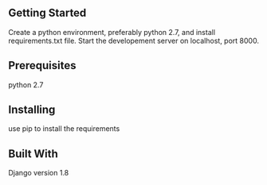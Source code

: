 ## Getting Started ##
Create a python environment, preferably python 2.7, and install requirements.txt file. Start the developement server on localhost,
port 8000.
## Prerequisites ##
python 2.7
## Installing ##
use pip to install the requirements
## Built With ##
Django version 1.8
